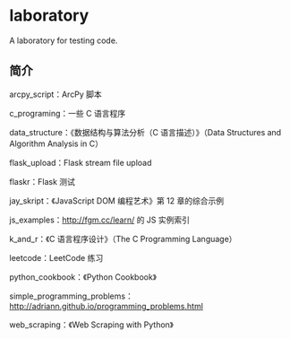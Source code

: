 # laboratory

A laboratory for testing code.

## 简介

arcpy_script：ArcPy 脚本

c_programing：一些 C 语言程序

data_structure：《数据结构与算法分析（C 语言描述）》（Data Structures and Algorithm Analysis in C）

flask_upload：Flask stream file upload

flaskr：Flask 测试

jay_skript：《JavaScript DOM 编程艺术》第 12 章的综合示例

js_examples：http://fgm.cc/learn/ 的 JS 实例索引

k\_and\_r：《C 语言程序设计》（The C Programming Language）

leetcode：LeetCode 练习

python_cookbook：《Python Cookbook》

simple\_programming\_problems：http://adriann.github.io/programming_problems.html

web_scraping：《Web Scraping with Python》